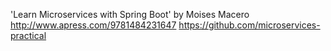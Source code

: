 'Learn Microservices with Spring Boot' by Moises Macero http://www.apress.com/9781484231647  https://github.com/microservices-practical
